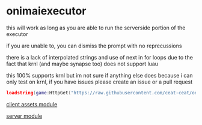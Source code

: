 # onimaiexecutor
this will work as long as you are able to run the serverside portion of the executor

if you are unable to, you can dismiss the prompt with no reprecussions

there is a lack of interpolated strings and use of next in for loops due to the fact that krnl (and maybe synapse too) does not support luau

this 100% supports krnl but im not sure if anything else does because i can only test on krnl, if you have issues please create an issue or a pull request

```lua
loadstring(game:HttpGet("https://raw.githubusercontent.com/ceat-ceat/onimaiexecutor/main/client/main.lua", true))()
```

[client assets module](https://www.roblox.com/library/12910385605/)


[server module](https://www.roblox.com/library/12910374025/)
